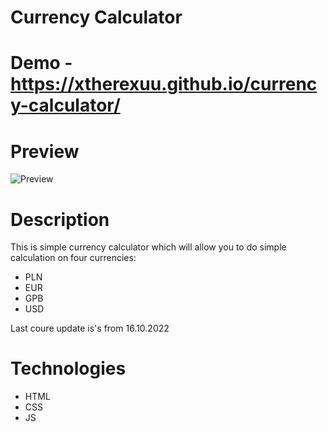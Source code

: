 # Currency Calculator

# Demo - https://xtherexuu.github.io/currency-calculator/

# Preview

![Preview](files/previewCurrencyCalc.gif)

# Description

This is simple currency calculator which will allow you to do simple calculation on four currencies:
- PLN
- EUR
- GPB
- USD

Last coure update is's from 16.10.2022

# Technologies
- HTML
- CSS
- JS
